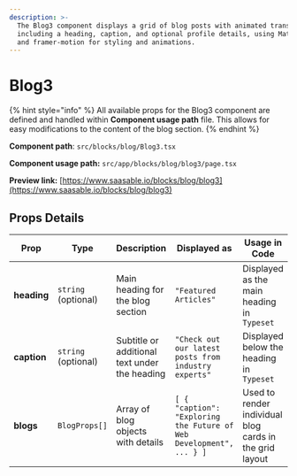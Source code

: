```yaml
---
description: >-
  The Blog3 component displays a grid of blog posts with animated transitions,
  including a heading, caption, and optional profile details, using Material UI
  and framer-motion for styling and animations.
---
```


# Blog3

{% hint style="info" %}
All available props for the Blog3 component are defined and handled within **Component usage path** file. This allows for easy modifications to the content of the blog section.
{% endhint %}

**Component path**: `src/blocks/blog/Blog3.tsx`

**Component usage path:**  `src/app/blocks/blog/blog3/page.tsx`

**Preview link:** [https://www.saasable.io/blocks/blog/blog3](https://www.saasable.io/blocks/blog/blog3)

## Props Details

| Prop        | Type                | Description                                   | Displayed as                                                        | Usage in Code                                           |
| ----------- | ------------------- | --------------------------------------------- | ------------------------------------------------------------------- | ------------------------------------------------------- |
| **heading** | `string` (optional) | Main heading for the blog section             | `"Featured Articles"`                                               | Displayed as the main heading in `Typeset`              |
| **caption** | `string` (optional) | Subtitle or additional text under the heading | `"Check out our latest posts from industry experts"`                | Displayed below the heading in `Typeset`                |
| **blogs**   | `BlogProps[]`       | Array of blog objects with details            | `[ { "caption": "Exploring the Future of Web Development", ... } ]` | Used to render individual blog cards in the grid layout |

